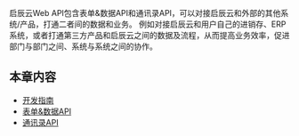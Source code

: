 启辰云Web API包含表单&数据API和通讯录API，可以对接启辰云和外部的其他系统/产品，打通二者间的数据和业务。 例如对接启辰云和用户自己的进销存、ERP系统，或者打通第三方产品和启辰云之间的数据及流程，从而提高业务效率，促进部门与部门之间、系统与系统之间的协作。
## 本章内容
* [开发指南](开发指南.md)
* [表单&数据API](表单&数据API.md)
* [通讯录API](通讯录API.md)